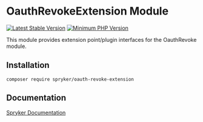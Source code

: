 # OauthRevokeExtension Module
[![Latest Stable Version](https://poser.pugx.org/spryker/oauth-revoke-extension/v/stable.svg)](https://packagist.org/packages/spryker/oauth-revoke-extension)
[![Minimum PHP Version](https://img.shields.io/badge/php-%3E%3D%207.3-8892BF.svg)](https://php.net/)

This module provides extension point/plugin interfaces for the OauthRevoke module.

## Installation

```
composer require spryker/oauth-revoke-extension
```

## Documentation

[Spryker Documentation](https://academy.spryker.com/developing_with_spryker/module_guide/modules.html)
